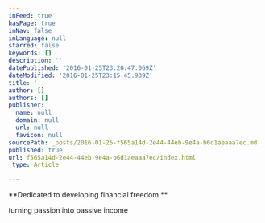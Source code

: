 ```yaml
---
inFeed: true
hasPage: true
inNav: false
inLanguage: null
starred: false
keywords: []
description: ''
datePublished: '2016-01-25T23:20:47.069Z'
dateModified: '2016-01-25T23:15:45.939Z'
title: ''
author: []
authors: []
publisher:
  name: null
  domain: null
  url: null
  favicon: null
sourcePath: _posts/2016-01-25-f565a14d-2e44-44eb-9e4a-b6d1aeaaa7ec.md
published: true
url: f565a14d-2e44-44eb-9e4a-b6d1aeaaa7ec/index.html
_type: Article

---
```

**Dedicated to developing financial freedom **

turning passion into passive income